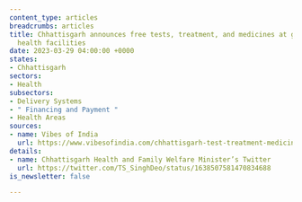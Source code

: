 ```yaml
---
content_type: articles
breadcrumbs: articles
title: Chhattisgarh announces free tests, treatment, and medicines at government-run
  health facilities
date: 2023-03-29 04:00:00 +0000
states:
- Chhattisgarh
sectors:
- Health
subsectors:
- Delivery Systems
- " Financing and Payment "
- Health Areas
sources:
- name: Vibes of India
  url: https://www.vibesofindia.com/chhattisgarh-test-treatment-medicines-to-be-free-at-govt-hospitals/
details:
- name: Chhattisgarh Health and Family Welfare Minister’s Twitter
  url: https://twitter.com/TS_SinghDeo/status/1638507581470834688
is_newsletter: false

---
```

